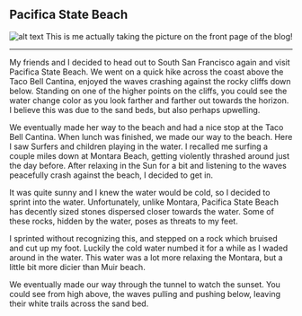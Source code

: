 ## Pacifica State Beach

![alt text](https://github.com/mattyshen/mattyshen.github.io/blob/main/IMG_9714_Original.jpg?raw=true)
This is me actually taking the picture on the front page of the blog!

---

My friends and I decided to head out to South San Francisco again and visit Pacifica State Beach. We went on a quick hike across the coast above the Taco Bell Cantina, enjoyed the waves crashing against the rocky cliffs down below. Standing on one of the higher points on the cliffs, you could see the water change color as you look farther and farther out towards the horizon. I believe this was due to the sand beds,  but also perhaps upwelling.

We eventually made her way to the beach and had a nice stop at the Taco Bell Cantina. When  lunch was finished, we made our way to the beach. Here I saw Surfers and children playing in the water. I recalled me surfing a couple miles down at Montara Beach, getting violently thrashed around just the day before. After relaxing in the Sun for a bit and listening to the waves peacefully crash against the beach, I decided to get in.

It was quite sunny and I knew the water would be cold, so I decided to sprint into the water. Unfortunately, unlike Montara, Pacifica State Beach has decently sized stones dispersed closer towards the water. Some of these rocks, hidden by the water, poses as threats to my feet.

I sprinted without recognizing this, and stepped on a rock which bruised and cut up my foot. Luckily the cold water numbed it for a while as I waded around in the water. This water was a lot more relaxing the Montara, but a little bit more dicier than Muir beach.

We eventually made our way through the tunnel to watch the sunset. You could see from high above, the waves pulling and pushing below, leaving their white trails across the sand bed. 
